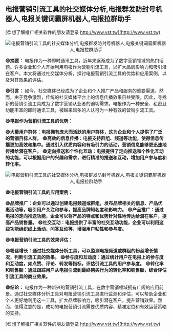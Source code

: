 ## **电报营销引流工具的社交媒体分析,电报群发防封号机器人,电报关键词霸屏机器人,电报拉群助手**

[😍想了解推广相关软件的朋友请登录 http://www.vst.tw](http://www.vst.tw)

 <center><img src="https://vst.tw/MP4/tuiguang/png/7.png" alt="电报营销引流工具的社交媒体分析,电报群发防封号机器人,电报关键词霸屏机器人,电报拉群助手"></center>

**😄摘要：**
电报作为一种即时通讯工具，近年来逐渐成为了数字营销领域的热门话题。许多企业和个人开始利用电报作为营销引流工具，以扩大品牌影响力和吸引潜在客户。本文将通过社交媒体分析，探讨电报营销引流工具的优势和应用案例，以及对其效果的评估。

**😄引言：**
如今，社交媒体已经成为了企业和个人推广产品和服务的重要渠道。然而，由于竞争激烈，传统的社交媒体平台上的信息传播效果日益受限。因此，寻找新的营销引流工具成为了数字营销从业者的迫切需求。电报作为一种安全、私密且功能丰富的即时通讯工具，被越来越多的人认可为一种有效的营销引流工具。

**😄电报作为营销引流工具的优势：**

**😄大量用户群体：电报拥有庞大而活跃的用户群体，这为企业和个人提供了广泛的营销目标人群。**
**😄高效的信息传播：电报支持群组、频道等功能，使得信息传播更加高效和集中。通过引入优质内容和有吸引力的活动，营销信息能够更迅速地传播给潜在客户。**
**😄定向推送和个性化互动：电报提供了定向推送和个性化互动的功能，可以根据用户的兴趣和需求，进行精准的推送和互动，增加用户参与度和转化率。**

 <center><img src="https://vst.tw/MP4/tuiguang/png/7.png" alt="电报营销引流工具的社交媒体分析,电报群发防封号机器人,电报关键词霸屏机器人,电报拉群助手"></center>

**😄电报营销引流工具的应用案例：**

**😄品牌推广：企业可以通过创建电报频道或群组，发布品牌相关的信息、产品优惠活动等，吸引用户关注和参与，提高品牌知名度和影响力。**
**😄产品推广：通过电报的定向推送功能，企业可以将产品的特点和优势针对性地传达给潜在客户，提高产品销售量。**
**😄社交互动：电报提供了丰富的社交互动功能，企业可以利用这些功能组织线上活动、问答互动等，增强用户粘性和参与度。**

**😄电报营销引流工具的效果评估：**

**😄粉丝增长：通过社交媒体分析工具，可以监测电报频道或群组的粉丝增长情况，判断引流工具的效果。**
**😄参与度和互动度：通过统计用户在电报上的参与度和互动度，如点赞、评论、转发等指标，评估引流工具的用户参与度。**
**😄转化率和销售额：通过跟踪用户从电报引流到最终购买行为的转化率和销售额，综合评估引流工具的商业效果。**

**😄结论：**
电报作为一种新兴的营销引流工具，在数字营销领域拥有广阔的应用前景。通过社交媒体分析工具对电报营销引流工具进行监测和评估，可以帮助企业和个人更好地利用这一工具，扩大品牌影响力，吸引潜在客户，提升营销效果。然而，值得注意的是，成功的电报营销引流需要优质内容、精准定位和有效运营策略的支持。

[😍想了解推广相关软件的朋友请登录 http://www.vst.tw](http://www.vst.tw)



